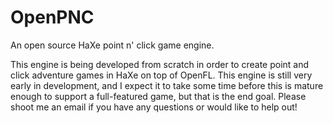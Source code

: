 # OpenPNC
An open source HaXe point n' click game engine.

This engine is being developed from scratch in order to create point and click adventure games in HaXe on top of OpenFL.
This engine is still very early in development, and I expect it to take some time before this is mature enough to support a full-featured game, but that is the end goal. Please shoot me an email if you have any questions or would like to help out!
